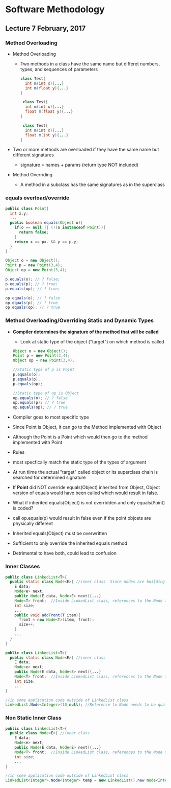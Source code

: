 # Software Methodology
## Lecture 7 February, 2017

### Method Overloading
* Method Overloading
  * Two methods in a class have the same name but differet numbers, types, and sequences of parameters
    
    ```java
    class Test{
      int m(int x){...}
      int m(float y){...}
    }
    
     class Test{
      int m(int x){...}
      float m(float y){...}
    }
    
     class Test{
      int m(int x){...}
      float m(int y){...}
    }
    ```
* Two or more methods are overloaded if they have the same name but different signatures
  * signature = names + params (return type NOT included)
  
* Method Overriding
  * A method in a subclass has the same signatures as in the superclass

### equals overload/override
```java
public class Point{
  int x,y;
  ...
  public boolean equals(Object o){
    if(o == null || (!(o instanceof Point)){
      return false;
    }
    return x == px. && y == p.y;
  }
}

```

```java
Object o = new Object();
Point p = new Point(3,4);
Object op = new Point(3,4);

p.equals(o); // ? false;
p.equals(p); // ? true;
p.equals(op); // ? true;

op.equals(o); // ? false
op.equals(p); // ? true
op.equals(op); // ? true
```

### Method Overloading/Overriding Static and Dynamic Types
* **Compiler determines the signature of the method that will be called**
  * Look at static type of the object ("target") on which method is called
  
  ```java
  Object o = new Object();
  Point p = new Point(3,4);
  Object op = new Point(3,4);
  
  //Static type of p is Point
  p.equals(o);
  p.equals(p);
  p.equals(op);
  
  //Static type of op is Object
  op.equals(o); // ? false
  op.equals(p); // ? true
  op.equals(op); // ? true
  ```
* Compiler goes to most specific type
 * Since Point is Object, it can go to the Method implemented with Object
  * Although the Point is a Point which would then go to the method implemented with Point
  
* Rules
 * most specfically match the static type of the types of argument
 * At run tiime the actual "target" called object or its superclass chain is searched for determined signature
 
 * If **Point** did NOT override equals(Object) inherited from Object, Object version of equals would have been called which would result in false.
 
 * What if inherited equals(Object) is not overridden and only equals(Point) is coded?
  * call op.equals(p) would result in false even if the point objcets are physically different
  * Inherited equals(Object) must be overwritten
  
  * Sufficient to only override the inherited equals method
  
  * Detrimental to have both, could lead to confusion

### Inner Classes

```java
public class LinkedList<T>{
  public static class Node<E>{ //inner class  Since nodes are building blocks of lined lists, a Node classs can be defined inside a linked list to emphasize this
    E data;
    Node<e> next;
    public Node(E data, Node<E> next){...}
    Node<T> front;  //Inside LinkedList class, references to the Node type are no different than if node has been defined outside of LinkedList
    int size;
    ...
    public void addFront(T item){
      front = new Node<T>(item, front);
      size++;
    }
    ...
  }
}

```


```java
public class LinkedList<T>{
  public static class Node<E>{ //inner class 
    E data;
    Node<e> next;
    public Node(E data, Node<E> next){...}
    Node<T> front;  //Inside LinkedList class, references to the Node type are no different than if node has been defined outside of LinkedList
    int size;
    ...
}

//in some application code outside of LinkedList class
LinkedList.Node<Integer>(10,null); //Reference to Node needs to be qualified with LinkedLsit prefix

```

### Non Static Inner Class

```java
public class LinkedList<T>{
  public class Node<E>{ //inner class 
    E data;
    Node<e> next;
    public Node(E data, Node<E> next){...}
    Node<T> front;  //Inside LinkedList class, references to the Node type are no different than if node has been defined outside of LinkedList
    int size;
    ...
}

//in some application code outside of LinkedList class
LinkedList<Integer>.Node<Integer> temp = new LinkedList().new Node<Integer>(10,null); //Can only create a Node instance of a LinkedList interface
```
